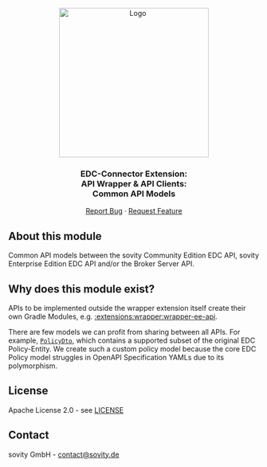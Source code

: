 <!-- PROJECT LOGO -->
<br />
<div align="center">
  <a href="https://github.com/sovity/edc-extensions">
    <img src="https://raw.githubusercontent.com/sovity/edc-ui/main/src/assets/images/sovity_logo.svg" alt="Logo" width="300">
  </a>

<h3 align="center">EDC-Connector Extension:<br />API Wrapper &amp; API Clients:<br />Common API Models</h3>

  <p align="center">
    <a href="https://github.com/sovity/edc-extensions/issues/new?template=bug_report.md">Report Bug</a>
    ·
    <a href="https://github.com/sovity/edc-extensions/issues/new?template=feature_request.md">Request Feature</a>
  </p>
</div>

## About this module

Common API models between the sovity Community Edition EDC API, sovity Enterprise Edition EDC API and/or the Broker
Server API.

## Why does this module exist?

APIs to be implemented outside the wrapper extension itself create their own Gradle Modules,
e.g. [:extensions:wrapper:wrapper-ee-api](../wrapper-ee-api).

There are few models we can profit from sharing between all APIs. For example,
[`PolicyDto`](src/main/java/de/sovity/edc/ext/wrapper/api/common/model/PolicyDto.java), which
contains a supported subset of the original EDC Policy-Entity. We create such a custom policy model
because the core EDC Policy model struggles in OpenAPI Specification YAMLs due to its polymorphism.

## License

Apache License 2.0 - see [LICENSE](../../../LICENSE)

## Contact

sovity GmbH - contact@sovity.de
